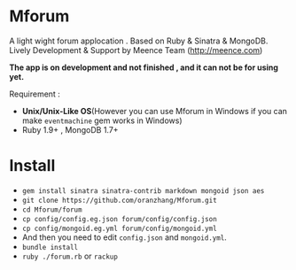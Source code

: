 Mforum
======
A light wight forum applocation . Based on Ruby & Sinatra & MongoDB.
Lively Development & Support by Meence Team (http://meence.com)  

**The app is on development and not finished , and it can not be for using yet.**

Requirement : 
- **Unix/Unix-Like OS**(However you can use Mforum in Windows if you can make `eventmachine` gem works in Windows)
- Ruby 1.9+ , MongoDB 1.7+


Install
======
- `gem install sinatra sinatra-contrib markdown mongoid json aes`
- `git clone https://github.com/oranzhang/Mforum.git`
- `cd Mforum/forum`
- `cp config/config.eg.json forum/config/config.json`
- `cp config/mongoid.eg.yml forum/config/mongoid.yml`
-  And then you need to edit `config.json` and `mongoid.yml`.
- `bundle install`
- `ruby ./forum.rb` or `rackup`

